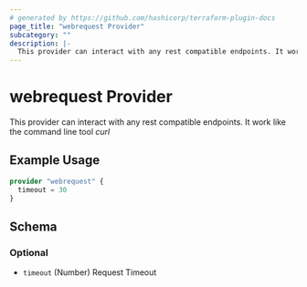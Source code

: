 ```yaml
---
# generated by https://github.com/hashicorp/terraform-plugin-docs
page_title: "webrequest Provider"
subcategory: ""
description: |-
  This provider can interact with any rest compatible endpoints. It work like the command line tool curl
---
```


# webrequest Provider

This provider can interact with any rest compatible endpoints. It work like the command line tool _curl_

## Example Usage

```terraform
provider "webrequest" {
  timeout = 30
}
```

<!-- schema generated by tfplugindocs -->
## Schema

### Optional

- `timeout` (Number) Request Timeout
